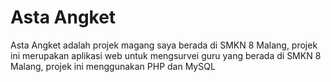 # Asta Angket

Asta Angket adalah projek magang saya berada di SMKN 8 Malang, projek ini merupakan aplikasi web untuk mengsurvei guru yang berada di SMKN 8 Malang, projek ini menggunakan PHP dan MySQL
